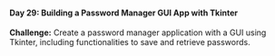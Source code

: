 #### Day 29: Building a Password Manager GUI App with Tkinter
**Challenge:** Create a password manager application with a GUI using Tkinter, including functionalities to save and retrieve passwords.



